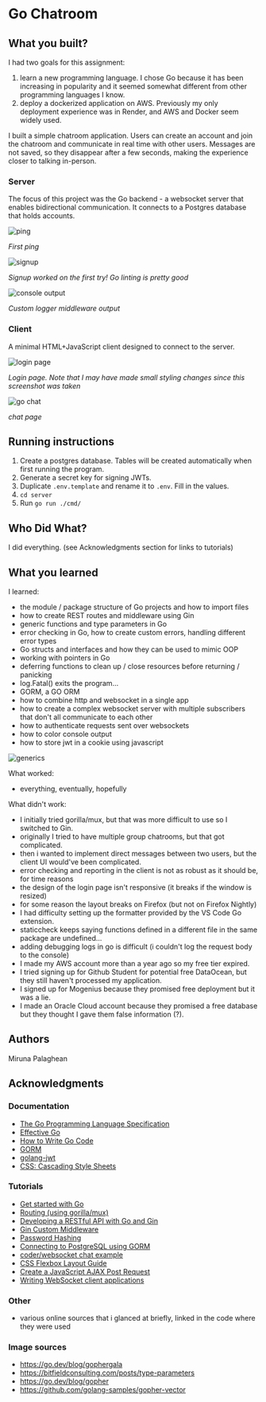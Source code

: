 # Go Chatroom

## What you built?

I had two goals for this assignment:

1. learn a new programming language. I chose Go because it has been increasing
   in popularity and it seemed somewhat different from other programming languages
   I know.
2. deploy a dockerized application on AWS. Previously my only deployment
   experience was in Render, and AWS and Docker seem widely used.

I built a simple chatroom application. Users can create an account and join the
chatroom and communicate in real time with other users. Messages are not saved,
so they disappear after a few seconds, making the experience closer to talking
in-person.

### Server

The focus of this project was the Go backend - a websocket server that enables
bidirectional communication. It connects to a Postgres database that holds
accounts.

![ping](media/first_ping.png)

_First ping_

![signup](media/signup.png)

_Signup worked on the first try! Go linting is pretty good_

![console output](media/logger_output.png)

_Custom logger middleware output_

### Client

A minimal HTML+JavaScript client designed to connect to the server.

![login page](./media/loginpage.png)

_Login page. Note that I may have made small styling changes since this screenshot was taken_

![go chat](./media/go_chat.png)

_chat page_

## Running instructions

1. Create a postgres database. Tables will be created automatically when first running the program.
2. Generate a secret key for signing JWTs.
3. Duplicate `.env.template` and rename it to `.env`. Fill in the values.
4. `cd server`
5. Run `go run ./cmd/`

## Who Did What?

I did everything. (see Acknowledgments section for links to tutorials)

## What you learned

I learned:

- the module / package structure of Go projects and how to import files
- how to create REST routes and middleware using Gin
- generic functions and type parameters in Go
- error checking in Go, how to create custom errors, handling different error types
- Go structs and interfaces and how they can be used to mimic OOP
- working with pointers in Go
- deferring functions to clean up / close resources before returning / panicking
- log.Fatal() exits the program...
- GORM, a GO ORM
- how to combine http and websocket in a single app
- how to create a complex websocket server with multiple subscribers that don't all communicate to each other
- how to authenticate requests sent over websockets
- how to color console output
- how to store jwt in a cookie using javascript

![generics](media/generics.png)

What worked:

- everything, eventually, hopefully

What didn't work:

- I initially tried gorilla/mux, but that was more difficult to use so I switched to Gin.
- originally I tried to have multiple group chatrooms, but that got complicated.
- then i wanted to implement direct messages between two users, but the client UI would've been complicated.
- error checking and reporting in the client is not as robust as it should be, for time reasons
- the design of the login page isn't responsive (it breaks if the window is resized)
- for some reason the layout breaks on Firefox (but not on Firefox Nightly)
- I had difficulty setting up the formatter provided by the VS Code Go extension.
- staticcheck keeps saying functions defined in a different file in the same package are undefined...
- adding debugging logs in go is difficult (i couldn't log the request body to the console)
- I made my AWS account more than a year ago so my free tier expired.
- I tried signing up for Github Student for potential free DataOcean, but they still haven't processed my application.
- I signed up for Mogenius because they promised free deployment but it was a lie.
- I made an Oracle Cloud account because they promised a free database but they thought I gave them false information (?).

## Authors

Miruna Palaghean

## Acknowledgments

### Documentation

- [The Go Programming Language Specification](https://go.dev/ref/spec)
- [Effective Go](https://go.dev/doc/effective_go)
- [How to Write Go Code](https://go.dev/doc/code)
- [GORM](https://gorm.io/docs/index.html)
- [golang-jwt](https://golang-jwt.github.io/jwt/usage/create/)
- [CSS: Cascading Style Sheets](https://developer.mozilla.org/en-US/docs/Web/CSS)

### Tutorials

- [Get started with Go](https://go.dev/doc/tutorial/getting-started)
- [Routing (using gorilla/mux)](https://gowebexamples.com/routes-using-gorilla-mux/)
- [Developing a RESTful API with Go and Gin](https://go.dev/doc/tutorial/web-service-gin)
- [Gin Custom Middleware](https://gin-gonic.com/docs/examples/custom-middleware/)
- [Password Hashing](https://gowebexamples.com/password-hashing/)
- [Connecting to PostgreSQL using GORM](https://dev.to/karanpratapsingh/connecting-to-postgresql-using-gorm-24fj)
- [coder/websocket chat example](https://github.com/coder/websocket/blob/master/internal/examples/chat/chat.go)
- [CSS Flexbox Layout Guide](https://css-tricks.com/snippets/css/a-guide-to-flexbox/)
- [Create a JavaScript AJAX Post Request](https://code.tutsplus.com/create-a-javascript-ajax-post-request-with-and-without-jquery--cms-39195a)
- [Writing WebSocket client applications](https://developer.mozilla.org/en-US/docs/Web/API/WebSockets_API/Writing_WebSocket_client_applications)

### Other

- various online sources that i glanced at briefly, linked in the code where they were used

### Image sources

- https://go.dev/blog/gophergala
- https://bitfieldconsulting.com/posts/type-parameters
- https://go.dev/blog/gopher
- https://github.com/golang-samples/gopher-vector
